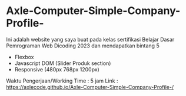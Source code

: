 # Axle-Computer-Simple-Company-Profile-

Ini adalah website yang saya buat pada kelas sertifikasi Belajar Dasar Pemrograman Web Dicoding 2023 dan mendapatkan bintang 5
- Flexbox
- Javascript DOM (Slider Produk section)
- Responsive (480px 768px 1200px)

Waktu Pengerjaan/Working Time : 5 jam
Link : https://axlecode.github.io/Axle-Computer-Simple-Company-Profile-/
